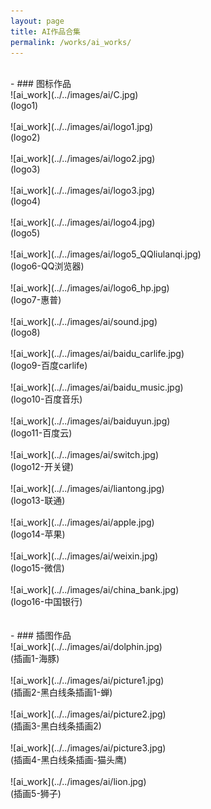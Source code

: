 ```yaml
---
layout: page
title: AI作品合集
permalink: /works/ai_works/
---
```

<br>
- ### 图标作品
<br>
![ai_work](../../images/ai/C.jpg)<br>(logo1)<br><br>
![ai_work](../../images/ai/logo1.jpg)<br>(logo2)<br><br>
![ai_work](../../images/ai/logo2.jpg)<br>(logo3)<br><br>
![ai_work](../../images/ai/logo3.jpg)<br>(logo4)<br><br>
![ai_work](../../images/ai/logo4.jpg)<br>(logo5)<br><br>
![ai_work](../../images/ai/logo5_QQliulanqi.jpg)<br>(logo6-QQ浏览器)<br><br>
![ai_work](../../images/ai/logo6_hp.jpg)<br>(logo7-惠普)<br><br>
![ai_work](../../images/ai/sound.jpg)<br>(logo8)<br><br>
![ai_work](../../images/ai/baidu_carlife.jpg)<br>(logo9-百度carlife)<br><br>
![ai_work](../../images/ai/baidu_music.jpg)<br>(logo10-百度音乐)<br><br>
![ai_work](../../images/ai/baiduyun.jpg)<br>(logo11-百度云)<br><br>
![ai_work](../../images/ai/switch.jpg)<br>(logo12-开关键)<br><br>
![ai_work](../../images/ai/liantong.jpg)<br>(logo13-联通)<br><br>
![ai_work](../../images/ai/apple.jpg)<br>(logo14-苹果)<br><br>
![ai_work](../../images/ai/weixin.jpg)<br>(logo15-微信)<br><br>
![ai_work](../../images/ai/china_bank.jpg)<br>(logo16-中国银行)<br><br>

<br>
- ### 插图作品
<br>
![ai_work](../../images/ai/dolphin.jpg)<br>(插画1-海豚)<br><br>
![ai_work](../../images/ai/picture1.jpg)<br>(插画2-黑白线条插画1-蝉)<br><br>
![ai_work](../../images/ai/picture2.jpg)<br>(插画3-黑白线条插画2)<br><br>
![ai_work](../../images/ai/picture3.jpg)<br>(插画4-黑白线条插画-猫头鹰)<br><br>
![ai_work](../../images/ai/lion.jpg)<br>(插画5-狮子)<br><br>